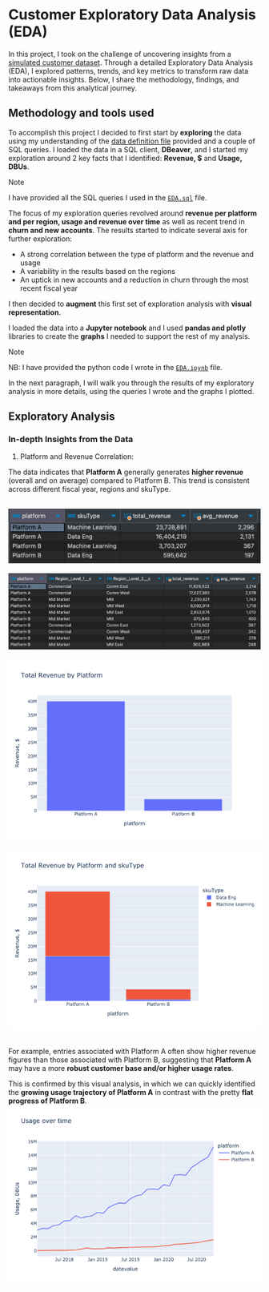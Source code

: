 # Customer Exploratory Data Analysis (EDA)
In this project, I took on the challenge of uncovering insights from a [simulated customer dataset](https://github.com/mboss10/customer-EDA/blob/main/sources/Exploratory%20Data%20Analysis%20%5BCustomer%20Data%5D%20-%20Data.csv). Through a detailed Exploratory Data Analysis (EDA), I explored patterns, trends, and key metrics to transform raw data into actionable insights. Below, I share the methodology, findings, and takeaways from this analytical journey.  

## Methodology and tools used
To accomplish this project I decided to first start by **exploring** the data using my understanding of the [data definition file](https://github.com/mboss10/customer-EDA/blob/main/sources/Exploratory%20Data%20Analysis%20%5BCustomer%20Data%5D%20-%20Data%20Description.csv) provided and a couple of SQL queries. I loaded the data in a SQL client, **DBeaver**, and I started my exploration around 2 key facts that I identified: **Revenue, $** and **Usage, DBUs**.  

> [!NOTE]
> I have provided all the SQL queries I used in the [`EDA.sql`](https://github.com/mboss10/customer-EDA/blob/main/output%20files/EDA.sql) file.


The focus of my exploration queries revolved around **revenue per platform and per region, usage and revenue over time** as well as recent trend in **churn and new accounts**.
The results started to indicate several axis for further exploration:  
* A strong correlation between the type of platform and the revenue and usage
* A variability in the results based on the regions
* An uptick in new accounts and a reduction in churn through the most recent fiscal year

  
I then decided to **augment** this first set of exploration analysis with **visual representation**.  

I loaded the data into a **Jupyter notebook** and I used **pandas and plotly** libraries to create the **graphs** I needed to support the rest of my analysis.  

> [!NOTE]
> NB: I have provided the python code I wrote in the [`EDA.ipynb`](https://github.com/mboss10/customer-EDA/blob/main/output%20files/EDA.ipynb) file.

In the next paragraph, I will walk you through the results of my exploratory analysis in more details, using the queries I wrote and the graphs I plotted.

## Exploratory Analysis
### In-depth Insights from the Data

1. Platform and Revenue Correlation:

The data indicates that **Platform A** generally generates **higher revenue** (overall and on average) compared to Platform B. This trend is consistent across different fiscal year, regions and skuType.  

<br>
<img src="https://github.com/mboss10/customer-EDA/blob/main/images/Platform_SKU.png" width="600px">
<br><br>
<img src="https://github.com/mboss10/customer-EDA/blob/main/images/Platform_Region.png" width="600px">
<br><br>
<img src="https://github.com/mboss10/customer-EDA/blob/main/images/Total%20Revenue%20by%20Platform.png">
<br><br>
<img src="https://github.com/mboss10/customer-EDA/blob/main/images/Total%20Revenue%20by%20Platform%20and%20skuType.png">
<br><br>

For example, entries associated with Platform A often show higher revenue figures than those associated with Platform B, suggesting that **Platform A** may have a more **robust customer base and/or higher usage rates**.  

This is confirmed by this visual analysis, in which we can quickly identified the **growing usage trajectory of Platform A** in contrast with the pretty **flat progress of Platform B**.
<br>
<img src="https://github.com/mboss10/customer-EDA/blob/main/images/Usage%20over%20time.png">
<br><br>



